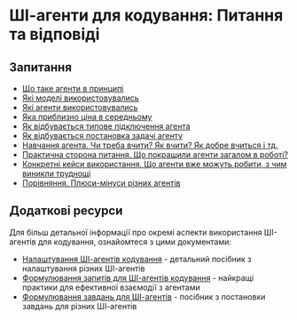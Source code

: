 # ШІ-агенти для кодування: Питання та відповіді

## Запитання

- [Що таке агенти в принципі](questions/what_are_agents.md)
- [Які моделі використовувались](questions/which_models_are_used.md)
- [Які агенти використовувались](questions/which_agents_are_used.md)
- [Яка приблизно ціна в середньому](questions/average_price.md)
- [Як відбувається типове підключення агента](questions/how_to_connect_agent.md)
- [Як відбувається постановка задачі агенту](questions/how_to_formulate_tasks.md)
- [Навчання агента. Чи треба вчити? Як вчити? Як добре вчиться і тд.](questions/agent_training.md)
- [Практична сторона питання. Що покращили агенти загалом в роботі?](questions/practical_benefits.md)
- [Конкретні кейси використання. Що агенти вже можуть робити, з чим виникли труднощі](questions/use_cases.md)
- [Порівняння. Плюси-мінуси різних агентів](questions/agent_comparison.md)

## Додаткові ресурси

Для більш детальної інформації про окремі аспекти використання ШІ-агентів для кодування, ознайомтеся з цими документами:

- [Налаштування ШІ-агентів кодування](ai_coding_agents_setup.md) - детальний посібник з налаштування різних ШІ-агентів
- [Формулювання запитів для ШІ-агентів кодування](formulating_prompts_for_ai_coding_agents.md) - найкращі практики для ефективної взаємодії з агентами
- [Формулювання завдань для ШІ-агентів](task_formulation.md) - посібник з постановки завдань для різних ШІ-агентів